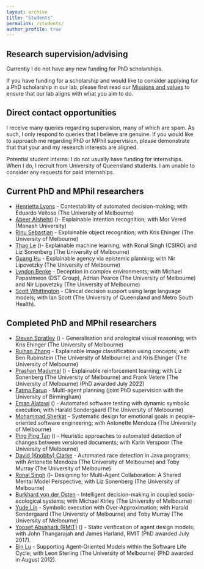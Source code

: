 ```yaml
---
layout: archive
title: "Students"
permalink: /students/
author_profile: true
---
```


## Research supervision/advising

Currently I do not have any new funding for PhD scholarships. 

If you have funding for a scholarship and would like to consider applying for a PhD scholarship in our lab, please first read our [Missions and values](/mission_and_values.md)  to ensure that our lab aligns with what you aim to do.

## Direct contact opportunities

I receive many queries regarding supervision, many of which are spam. As such, I only respond to queries that I believe are genuine. If you would like to approach me regarding PhD or MPhil supervision, please demonstrate that that your and my research interests are aligned.

Potential student interns: I do not usually have funding for internships. When I do, I recruit from University of Queensland students. I am unable to consider any requests for paid internships.

## Current PhD and MPhil researchers

* [Henrietta Lyons](https://au.linkedin.com/in/henrietta-lyons-b4420370) - Contestability of automated decision-making; with Eduardo Velloso (The University of Melbourne)
* [Abeer Alshehri](https://au.linkedin.com/in/abeer-alshehri-79b797121) ([<i class="fas fa-fw fa-graduation-cap"></i>](https://scholar.google.com/citations?user=qw3twmAAAAAJ&hl=en&oi=ao))- Explainable intention recognition; with Mor Vered (Monash University)
* [Rinu Sebastian](https://au.linkedin.com/in/rinu-ann-sebastian-06323b157) - Explainable object recognition; with Kris Ehinger (The University of Melbourne)
* [Thao Le](https://thaole.xyz/) ([<i class="fas fa-fw fa-graduation-cap"></i>](https://scholar.google.com/citations?user=lvj_SeIAAAAJ&hl=en&oi=ao))- Explainable machine learning; with Ronal Singh (CSIRO) and Liz Sonenberg (The University of Melbourne)
* [Guang Hu](https://au.linkedin.com/in/guang-hu-7507b4115)  - Explainable agency via epistemic planning; with Nir Lipovetzky (The University of Melbourne)
* [Lyndon Benke](https://scholar.google.com/citations?user=l5KtWPEAAAAJ&hl=en) - Deception in complex environments; with Michael Papasimeon (DST Group), Adrian Pearce (The University of Melbourne) and Nir Lipovetzky (The University of Melbourne)
* [Scott Whittington](https://au.linkedin.com/in/scott-whittington-13399413b) - Clinical decision support using large language models; with Ian Scott (The University of Queensland and Metro South Health).

## Completed PhD and MPhil researchers

* [Steven Spratley](https://au.linkedin.com/in/stevenspratley) ([<i class="fas fa-fw fa-graduation-cap"></i>](https://scholar.google.com/citations?user=_8vZpYMAAAAJ&hl=en&oi=ao))  - Generalisation and analogical visual reasoning; with Kris Ehinger (The University of Melbourne)
* [Ruihan Zhang](https://scholar.google.com/citations?user=gjSlsnQAAAAJ&hl=en&oi=ao) - Explainable image classification using concepts; with Ben Rubinstein (The University of Melbourne) and Kris Ehinger (The University of Melbourne)
* [Prashan Madumal](https://prashanm.com/) ([<i class="fas fa-fw fa-graduation-cap"></i>](https://scholar.google.com.au/citations?hl=en&pli=1&user=eT4CpUsAAAAJ)) - Explainable reinforcement learning; with Liz Sonenberg (The University of Melbourne) and Frank Vetere (The University of Melbourne) (PhD awarded July 2022)
* [Fatma Faruq](https://fatmaf.github.io/) - Multi-agent planning (joint PhD supervision with the University of Birmingham)
* [Eman Alatawi](https://sa.linkedin.com/in/emanalatawi) ([<i class="fas fa-fw fa-graduation-cap"></i>](https://scholar.google.com/citations?user=YshlYaYAAAAJ&hl=en&oi=ao)) - Automated software testing with dynamic symbolic execution; with Harald Sondergaard (The University of Melbourne)
* [Mohammad Sherkat](https://www.linkedin.com/in/mohammad-sherkat-1a976a166) - Systematic design for emotional goals in people-oriented software engineering; with Antonette Mendoza (The University of Melbourne)
* [Ping Ping Tan](https://expert.unimas.my/profile/1651) ([<i class="fas fa-fw fa-graduation-cap"></i>](https://scholar.google.com/citations?user=l8cxG_sAAAAJ&hl=en&oi=ao)) - Heuristic approaches to automated detection of changes between versioned documents; with Karin Verspoor (The University of Melbourne)
* [David (Knobby) Clarke](https://www.linkedin.com/in/knobby-clarke-204442/) - Automated race detection in Java programs; with Antonette Mendoza (The University of Melbourne)  and Toby Murray (The University of Melbourne)
* [Ronal Singh](https://au.linkedin.com/in/ronal-singh-3b09a238) ([<i class="fas fa-fw fa-graduation-cap"></i>](https://scholar.google.com.au/citations?user=1ZxGOw4AAAAJ&hl=en))- Designing for Multi-Agent Collaboration: A Shared Mental Model Perspective; with Liz Sonenberg (The University of Melbourne)
* [Burkhard von der Osten](https://de.linkedin.com/in/fbvdo) - Intelligent decision-making in coupled socio-ecological systems; with Michael Kirley (The University of Melbourne)
* [Yude Lin](https://www.linkedin.com/in/yude-lin-b354a3140/) - Symbolic execution with Over-Approximation; with Harald Sondergaard (The University of Melbourne) and Toby Murray (The University of Melbourne)
* [Yoosef Abushark (RMIT)](https://sa.linkedin.com/in/yoosef-abushark-7b656888) ([<i class="fas fa-fw fa-graduation-cap"></i>](https://scholar.google.com/citations?user=0CTEmppoPWcC&hl=en)) - Static verification of agent design models; with John Thangarajah and James Harland, RMIT (PhD awarded July 2017).
* [Bin Lu](https://au.linkedin.com/in/bin-lu-b9a6849) - Supporting Agent-Oriented Models within the Software Life Cycle; with Leon Sterling (The University of Melbourne) (PhD awarded in August 2012).

